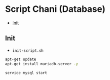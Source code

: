 # Script Chani (Database)

- [Init](#init)

## Init

- `init-script.sh`
```bash
apt-get update
apt-get install mariadb-server -y

service mysql start
```